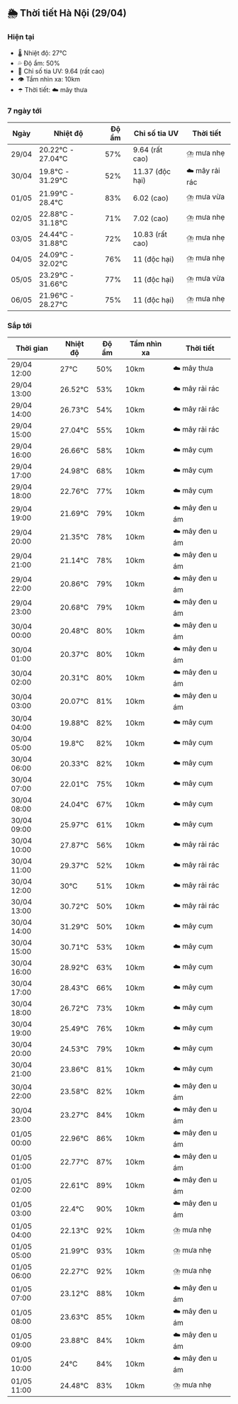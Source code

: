 ## 🌦️ Thời tiết Hà Nội (29/04)

### Hiện tại

- 🌡️ Nhiệt độ: 27℃
- 💦 Độ ẩm: 50%
- 🌟 Chỉ số tia UV: 9.64 (rất cao)
- 👁️ Tầm nhìn xa: 10km
- ☂️ Thời tiết: ☁️ mây thưa

### 7 ngày tới

| Ngày | Nhiệt độ | Độ ẩm | Chỉ số tia UV | Thời tiết |
| --- | --- | --- | --- | --- |
| 29/04 | 20.22℃ - 27.04℃ | 57% | 9.64 (rất cao) | ⛈️ mưa nhẹ |
| 30/04 | 19.8℃ - 31.29℃ | 52% | 11.37 (độc hại) | ☁️ mây rải rác |
| 01/05 | 21.99℃ - 28.4℃ | 83% | 6.02 (cao) | ⛈️ mưa vừa |
| 02/05 | 22.88℃ - 31.18℃ | 71% | 7.02 (cao) | ⛈️ mưa nhẹ |
| 03/05 | 24.44℃ - 31.88℃ | 72% | 10.83 (rất cao) | ⛈️ mưa nhẹ |
| 04/05 | 24.09℃ - 32.02℃ | 76% | 11 (độc hại) | ⛈️ mưa nhẹ |
| 05/05 | 23.29℃ - 31.66℃ | 77% | 11 (độc hại) | ⛈️ mưa vừa |
| 06/05 | 21.96℃ - 28.27℃ | 75% | 11 (độc hại) | ⛈️ mưa nhẹ |

### Sắp tới

| Thời gian | Nhiệt độ | Độ ẩm | Tầm nhìn xa | Thời tiết |
| --- | --- | --- | --- | --- |
| 29/04 12:00 | 27℃ | 50% | 10km | ☁️ mây thưa |
| 29/04 13:00 | 26.52℃ | 53% | 10km | ☁️ mây rải rác |
| 29/04 14:00 | 26.73℃ | 54% | 10km | ☁️ mây rải rác |
| 29/04 15:00 | 27.04℃ | 55% | 10km | ☁️ mây rải rác |
| 29/04 16:00 | 26.66℃ | 58% | 10km | ☁️ mây cụm |
| 29/04 17:00 | 24.98℃ | 68% | 10km | ☁️ mây cụm |
| 29/04 18:00 | 22.76℃ | 77% | 10km | ☁️ mây cụm |
| 29/04 19:00 | 21.69℃ | 79% | 10km | ☁️ mây đen u ám |
| 29/04 20:00 | 21.35℃ | 78% | 10km | ☁️ mây đen u ám |
| 29/04 21:00 | 21.14℃ | 78% | 10km | ☁️ mây đen u ám |
| 29/04 22:00 | 20.86℃ | 79% | 10km | ☁️ mây đen u ám |
| 29/04 23:00 | 20.68℃ | 79% | 10km | ☁️ mây đen u ám |
| 30/04 00:00 | 20.48℃ | 80% | 10km | ☁️ mây đen u ám |
| 30/04 01:00 | 20.37℃ | 80% | 10km | ☁️ mây đen u ám |
| 30/04 02:00 | 20.31℃ | 80% | 10km | ☁️ mây đen u ám |
| 30/04 03:00 | 20.07℃ | 81% | 10km | ☁️ mây đen u ám |
| 30/04 04:00 | 19.88℃ | 82% | 10km | ☁️ mây cụm |
| 30/04 05:00 | 19.8℃ | 82% | 10km | ☁️ mây cụm |
| 30/04 06:00 | 20.33℃ | 82% | 10km | ☁️ mây cụm |
| 30/04 07:00 | 22.01℃ | 75% | 10km | ☁️ mây cụm |
| 30/04 08:00 | 24.04℃ | 67% | 10km | ☁️ mây cụm |
| 30/04 09:00 | 25.97℃ | 61% | 10km | ☁️ mây cụm |
| 30/04 10:00 | 27.87℃ | 56% | 10km | ☁️ mây rải rác |
| 30/04 11:00 | 29.37℃ | 52% | 10km | ☁️ mây rải rác |
| 30/04 12:00 | 30℃ | 51% | 10km | ☁️ mây rải rác |
| 30/04 13:00 | 30.72℃ | 50% | 10km | ☁️ mây rải rác |
| 30/04 14:00 | 31.29℃ | 50% | 10km | ☁️ mây cụm |
| 30/04 15:00 | 30.71℃ | 53% | 10km | ☁️ mây cụm |
| 30/04 16:00 | 28.92℃ | 63% | 10km | ☁️ mây cụm |
| 30/04 17:00 | 28.43℃ | 66% | 10km | ☁️ mây cụm |
| 30/04 18:00 | 26.72℃ | 73% | 10km | ☁️ mây cụm |
| 30/04 19:00 | 25.49℃ | 76% | 10km | ☁️ mây cụm |
| 30/04 20:00 | 24.53℃ | 79% | 10km | ☁️ mây cụm |
| 30/04 21:00 | 23.86℃ | 81% | 10km | ☁️ mây cụm |
| 30/04 22:00 | 23.58℃ | 82% | 10km | ☁️ mây đen u ám |
| 30/04 23:00 | 23.27℃ | 84% | 10km | ☁️ mây đen u ám |
| 01/05 00:00 | 22.96℃ | 86% | 10km | ☁️ mây đen u ám |
| 01/05 01:00 | 22.77℃ | 87% | 10km | ☁️ mây đen u ám |
| 01/05 02:00 | 22.61℃ | 89% | 10km | ☁️ mây đen u ám |
| 01/05 03:00 | 22.4℃ | 90% | 10km | ☁️ mây đen u ám |
| 01/05 04:00 | 22.13℃ | 92% | 10km | ⛈️ mưa nhẹ |
| 01/05 05:00 | 21.99℃ | 93% | 10km | ⛈️ mưa nhẹ |
| 01/05 06:00 | 22.27℃ | 92% | 10km | ⛈️ mưa nhẹ |
| 01/05 07:00 | 23.12℃ | 88% | 10km | ☁️ mây đen u ám |
| 01/05 08:00 | 23.63℃ | 85% | 10km | ☁️ mây đen u ám |
| 01/05 09:00 | 23.88℃ | 84% | 10km | ☁️ mây đen u ám |
| 01/05 10:00 | 24℃ | 84% | 10km | ☁️ mây đen u ám |
| 01/05 11:00 | 24.48℃ | 83% | 10km | ⛈️ mưa nhẹ |

